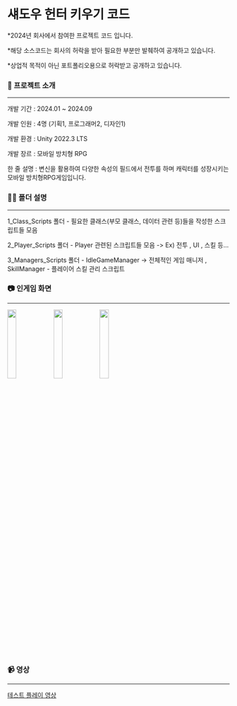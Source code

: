 # 섀도우 헌터 키우기 코드
*2024년 회사에서 참여한 프로젝트 코드 입니다.

*해당 소스코드는 회사의 허락을 받아 필요한 부분만 발췌하여 공개하고 있습니다.

*상업적 목적이 아닌 포트폴리오용으로 허락받고 공개하고 있습니다.
 
### 📝 프로젝트 소개

***
개발 기간 : 2024.01 ~ 2024.09

개발 인원 : 4명 (기획1, 프로그래머2, 디자인1)

개발 환경 : Unity 2022.3 LTS

개발 장르 : 모바일 방치형 RPG

한 줄 설명 : 변신을 활용하여 다양한 속성의 필드에서 전투를 하며 캐릭터를 성장시키는 모바일 방치형RPG게임입니다.



### 🙋‍♂️ 폴더 설명

***
1_Class_Scripts 폴더 - 필요한 클래스(부모 클래스, 데이터 관련 등)들을 작성한 스크립트들 모음

2_Player_Scripts 폴더 - Player 관련된 스크립트들 모음 -> Ex) 전투 , UI , 스킬 등...

3_Managers_Scripts 폴더 - IdleGameManager -> 전체적인 게임 매니저 , SkillManager - 플레이어 스킬 관리 스크립트


### 📷 인게임 화면

***
<img src="https://github.com/user-attachments/assets/8ff88eee-d458-4116-83f3-dc48b53ea96b"  width="20%" height="20%">
<img src="https://github.com/user-attachments/assets/59db6c8d-2b1e-4e84-a0bd-ec3e9df42385"  width="20%" height="20%">
<img src="https://github.com/user-attachments/assets/0a4fd97d-8dfc-4064-bc10-b6c92db70617"  width="20%" height="20%">

### 📹 영상

***
[테스트 플레이 영상](https://youtu.be/_4WFqCPVqAw)
 
